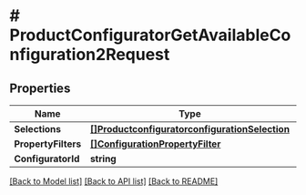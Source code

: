 # # ProductConfiguratorGetAvailableConfiguration2Request


## Properties 


Name | Type | Description | Notes
------------ | ------------- | ------------- | -------------
**Selections**| [**[]ProductconfiguratorconfigurationSelection**](ProductconfiguratorconfigurationSelection.md) |   | [optional]
**PropertyFilters**| [**[]ConfigurationPropertyFilter**](ConfigurationPropertyFilter.md) |   | [optional]
**ConfiguratorId**| **string** |   | [optional]


[[Back to Model list]](../../README.md#models) [[Back to API list]](../../README.md#endpoints) [[Back to README]](../../README.md)

